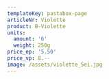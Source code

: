 ```yaml
---
templateKey: pastabox-page
articleNr: Violette
product: B-Violette
units:
  amount: '6'
  weight: 250g
price_ep: '5.50'
price_vp: 8.--
image: /assets/violette_5ei.jpg
---
```


